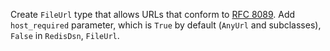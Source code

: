 Create `FileUrl` type that allows URLs that conform to [RFC 8089](https://tools.ietf.org/html/rfc8089#section-2).
Add `host_required` parameter, which is `True` by default (`AnyUrl` and subclasses), `False` in `RedisDsn`, `FileUrl`.
